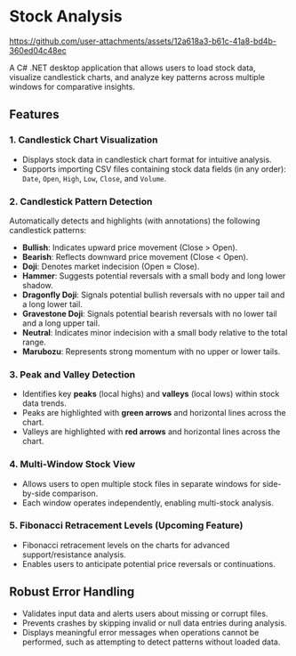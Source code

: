 # Stock Analysis

https://github.com/user-attachments/assets/12a618a3-b61c-41a8-bd4b-360ed04c48ec

A C# .NET desktop application that allows users to load stock data, visualize candlestick charts, and analyze key patterns across multiple windows for comparative insights.

## Features

### 1. **Candlestick Chart Visualization**
- Displays stock data in candlestick chart format for intuitive analysis.
- Supports importing CSV files containing stock data fields (in any order): `Date`, `Open`, `High`, `Low`, `Close`, and `Volume`.

### 2. **Candlestick Pattern Detection**
Automatically detects and highlights (with annotations) the following candlestick patterns:
- **Bullish**: Indicates upward price movement (Close > Open).
- **Bearish**: Reflects downward price movement (Close < Open).
- **Doji**: Denotes market indecision (Open ≈ Close).
- **Hammer**: Suggests potential reversals with a small body and long lower shadow.
- **Dragonfly Doji**: Signals potential bullish reversals with no upper tail and a long lower tail.
- **Gravestone Doji**: Signals potential bearish reversals with no lower tail and a long upper tail.
- **Neutral**: Indicates minor indecision with a small body relative to the total range.
- **Marubozu**: Represents strong momentum with no upper or lower tails.

### 3. **Peak and Valley Detection**
- Identifies key **peaks** (local highs) and **valleys** (local lows) within stock data trends.
- Peaks are highlighted with **green arrows** and horizontal lines across the chart.
- Valleys are highlighted with **red arrows** and horizontal lines across the chart.

### 4. **Multi-Window Stock View**
- Allows users to open multiple stock files in separate windows for side-by-side comparison.
- Each window operates independently, enabling multi-stock analysis.

### 5. **Fibonacci Retracement Levels (Upcoming Feature)**
- Fibonacci retracement levels on the charts for advanced support/resistance analysis.
- Enables users to anticipate potential price reversals or continuations.

## Robust Error Handling
- Validates input data and alerts users about missing or corrupt files.
- Prevents crashes by skipping invalid or null data entries during analysis.
- Displays meaningful error messages when operations cannot be performed, such as attempting to detect patterns without loaded data.


